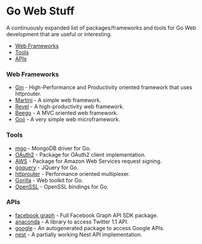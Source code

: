 Go Web Stuff
========================

A continuously expanded list of packages/frameworks and tools for Go Web development that are useful or interesting.


- [Web Frameworks](#web-frameworks)
- [Tools](#tools)
- [APIs](#apis)

### Web Frameworks
- [Gin](http://gin-gonic.github.io/gin/) - High-Performance and Productivity oriented framework that uses httprouter.
- [Martini](http://martini.codegangsta.io/) - A simple web framework.
- [Revel](https://revel.github.io/) - A high-productivity web framework.
- [Beego](http://beego.me/) - A MVC oriented web framework.
- [Goji](https://goji.io/) - A very simple web microframework.

### Tools
- [mgo](http://labix.org/mgo) - MongoDB driver for Go.
- [OAuth2](https://github.com/golang/oauth2) - Package for OAuth2 client implementation.
- [AWS](https://github.com/smartystreets/go-aws-auth) - Package for Amazon Web Services request signing.
- [goquery](https://github.com/puerkitobio/goquery) - JQuery for Go.
- [httprouter](https://github.com/julienschmidt/httprouter) - Performance oriented multiplexer.
- [Gorilla](http://www.gorillatoolkit.org/) - Web toolkit for Go.
- [OpenSSL](https://github.com/spacemonkeygo/openssl) - OpenSSL bindings for Go.

### APIs
- [facebook graph](https://github.com/huandu/facebook) - Full Facebook Graph API SDK package.
- [anaconda](https://github.com/ChimeraCoder/anaconda) - A library to access Twitter 1.1 API.
- [google](https://github.com/google/google-api-go-client) - An autogenerated package to access Google APIs.
- [nest](https://github.com/jsgoecke/nest) - A partially working Nest API implementation.
